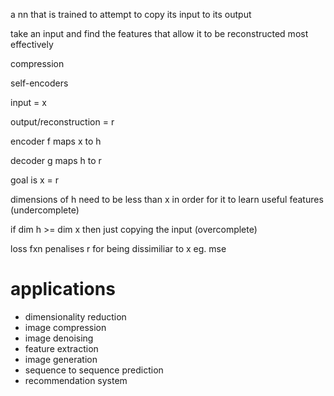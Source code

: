 a nn that is trained to attempt to copy its input to its output

take an input and find the features that allow it to be reconstructed most effectively

compression

self-encoders

input = x

output/reconstruction = r

encoder f maps x to h

decoder g maps h to r 

goal is x = r 

dimensions of h need to be less than x in order for it to learn useful features (undercomplete)

if dim h >= dim x then just copying the input (overcomplete) 

loss fxn penalises r for being dissimiliar to x eg. mse

# applications
* dimensionality reduction
* image compression 
* image denoising
* feature extraction
* image generation
* sequence to sequence prediction
* recommendation system

